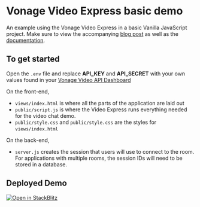 # Vonage Video Express basic demo

An example using the Vonage Video Express in a basic Vanilla JavaScript project. Make sure to view the accompanying [blog post](https://learn.vonage.com/blog/2021/09/23/video-express-is-here-and-why-it%E2%80%99s-awesome/) as well as the [documentation](https://tokbox.com/developer/video-express/).


## To get started

Open the `.env` file and replace **API_KEY** and **API_SECRET** with your own values found in your [Vonage Video API Dashboard](https://tokbox.com/account)

On the front-end,

- `views/index.html` is where all the parts of the application are laid out
- `public/script.js` is where the Video Express runs everything needed for the video chat demo.
- `public/style.css` and `public/style.css` are the styles for `views/index.html`

On the back-end,

- `server.js` creates the session that users will use to connect to the room. For applications with multiple rooms, the session IDs will need to be stored in a database.

## Deployed Demo

[![Open in StackBlitz](https://developer.stackblitz.com/img/open_in_stackblitz.svg)](https://stackblitz.com/fork/github/Vonage-Community/blog-video_express-js-example_project/tree/StackBlitz)

